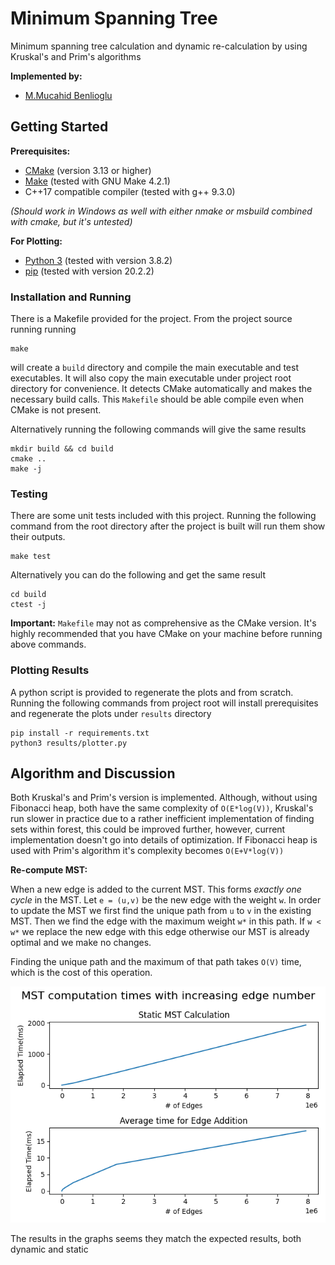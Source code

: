 # Minimum Spanning Tree

Minimum spanning tree calculation and dynamic re-calculation by using Kruskal's and
Prim's algorithms

**Implemented by:**

 * [M.Mucahid Benlioglu](https://github.gatech.edu/mbenlioglu3)

## Getting Started

**Prerequisites:**

 - [CMake](https://cmake.org/download/) (version 3.13 or higher)
 - [Make](https://www.gnu.org/software/make) (tested with GNU Make 4.2.1)
 - C++17 compatible compiler (tested with g++ 9.3.0)

_(Should work in Windows as well with either nmake or msbuild combined with cmake,
but it's untested)_

**For Plotting:**

 - [Python 3](https://www.python.org/) (tested with version 3.8.2)
 - [pip](https://pip.pypa.io/en/stable/) (tested with version 20.2.2)

### Installation and Running

There is a Makefile provided for the project. From the project source running running

```shell script
make
```

will create a `build` directory and compile the main executable and test executables.
It will also copy the main executable under project root directory for convenience.
It detects CMake automatically and makes the necessary build calls. This `Makefile`
should be able compile even when CMake is not present.

Alternatively running the following commands will give the same results

```shell script
mkdir build && cd build
cmake ..
make -j
```

### Testing

There are some unit tests included with this project. Running the following
command from the root directory after the project is built will run them show
their outputs.
```shell script
make test
```

Alternatively you can do the following and get the same result
```shell script
cd build
ctest -j
```
 
**Important:**  `Makefile` may not as comprehensive as the CMake version. It's
highly recommended that you have CMake on your machine before running above commands.

### Plotting Results

A python script is provided to regenerate the plots and from scratch. Running
the following commands from project root will install prerequisites and regenerate
the plots under `results` directory

```shell script
pip install -r requirements.txt
python3 results/plotter.py
```

## Algorithm and Discussion

Both Kruskal's and Prim's version is implemented. Although, without using Fibonacci heap,
both have the same complexity of `O(E*log(V))`, Kruskal's run slower in practice due to
a rather inefficient implementation of finding sets within forest, this could be improved
further, however, current implementation doesn't go into details of optimization. If
Fibonacci heap is used with Prim's algorithm it's complexity becomes `O(E+V*log(V))`

**Re-compute MST:**

When a new edge is added to the current MST. This forms _exactly one cycle_ in the
MST. Let `e = (u,v)` be the new edge with the weight `w`. In order to update the
MST we first find the unique path from `u` to `v` in the existing MST. Then we find
the edge with the maximum weight `w*` in this path. If `w < w*` we replace the new
edge with this edge otherwise our MST is already optimal and we make no changes.

Finding the unique path and the maximum of that path takes `O(V)` time, which is
the cost of this operation.

![Static MST as the Number of Edges increase](./results/plots.png)

The results in the graphs seems they match the expected results, both dynamic and static
